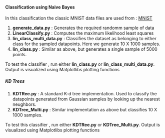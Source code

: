 #### Classification using Naive Bayes

In this classification the classic MNIST data files are used from : [MNIST](http://yann.lecun.com/exdb/mnist/)

1. **generate_data.py** : Generates the required randomm sample of data
2. **LinearClassify.py** : Computes the maximum likelihood least squares
3. **lin_class_multi_data.py** : Classifies the dataset as belonging to either class for the sampled datapoints. Here we generate 10 X 1000     samples.
4. **lin_class.py** : Similar as above, but generates a single sample of 5000 points.

To test the classifier , run either **lin_class.py** or **lin_class_multi_data.py**. Output is visualized using Matplotlibs plotting functions


##### KD Trees
1. **KDTRee.py** : A standard K-d tree implementation. Used to classify the datapoints generated from Gaussian samples by looking up the nearest neughbors.
2. **KDTree_Multi.py** : Similar implementation as above but classifies 10 X 1000 samples.


To test this classifier , run either **KDTRee.py** or **KDTree_Multi.py**. Output is visualized using Matplotlibs plotting functions
